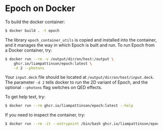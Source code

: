 # Epoch on Docker

To build the docker container:

```bash
$ docker build . -t epoch
```

The library `epoch_container_utils` is copied and installed into the container, and
it manages the way in which Epoch is built and run. To run Epoch from a Docker
container, try:

```bash
$ docker run --rm -v /output/dir/on/host:/output \
    ghcr.io/liampattinson/epoch:latest \
    -d 2 --photons
```

Your `input.deck` file should be located at `/output/dir/on/host/input.deck`. The
parameter `-d 2` tells docker to run the 2D variant of Epoch, and the optional
`--photons` flag switches on QED effects.

To get help text, try:

```bash
$ docker run --rm ghcr.io/liampattinson/epoch:latest --help
```

If you need to inspect the container, try:

```bash
$ docker run --rm -it --entrypoint /bin/bash ghcr.io/liampattinson/epoch:latest
```
